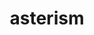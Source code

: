 ---
title: "asterism"
hashtag: "asterism"
layout: hashtag
plural: "asterisms"
related:
  - constellation
  - star
tags:
  - astronomy
  - sky
---